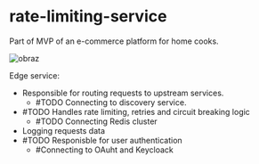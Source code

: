 # rate-limiting-service

Part of MVP of an e-commerce platform for home cooks. 

![obraz](https://github.com/user-attachments/assets/bd59b61f-5f0a-4ca7-bca4-2b3df865db3b)


Edge service:
   - Responsible for routing requests to upstream services.
     - #TODO Connecting to discovery service.
   - #TODO Handles rate limiting, retries and circuit breaking logic
     - #TODO Connecting Redis cluster
   - Logging requests data
   - #TODO Responisble for user authentication
     - #Connecting to OAuht and Keycloack
